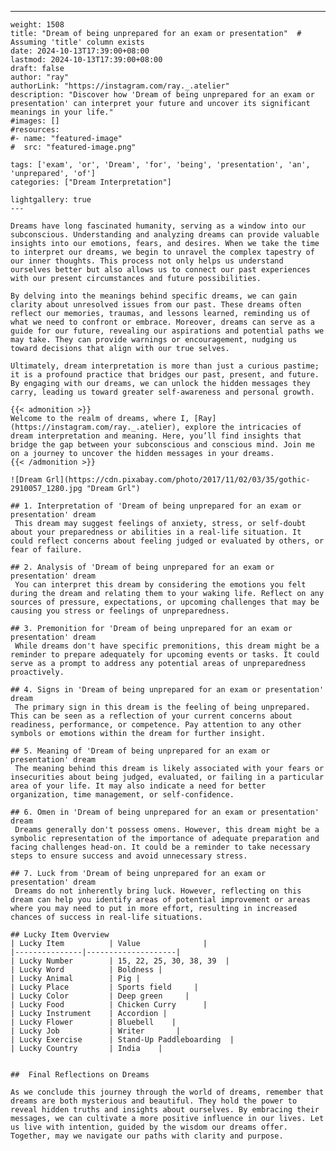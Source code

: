 ---
    weight: 1508
    title: "Dream of being unprepared for an exam or presentation"  # Assuming 'title' column exists
    date: 2024-10-13T17:39:00+08:00
    lastmod: 2024-10-13T17:39:00+08:00
    draft: false
    author: "ray"
    authorLink: "https://instagram.com/ray._.atelier"
    description: "Discover how 'Dream of being unprepared for an exam or presentation' can interpret your future and uncover its significant meanings in your life."
    #images: []
    #resources:
    #- name: "featured-image"
    #  src: "featured-image.png"
    
    tags: ['exam', 'or', 'Dream', 'for', 'being', 'presentation', 'an', 'unprepared', 'of']
    categories: ["Dream Interpretation"]
    
    lightgallery: true
    ---
    
    Dreams have long fascinated humanity, serving as a window into our subconscious. Understanding and analyzing dreams can provide valuable insights into our emotions, fears, and desires. When we take the time to interpret our dreams, we begin to unravel the complex tapestry of our inner thoughts. This process not only helps us understand ourselves better but also allows us to connect our past experiences with our present circumstances and future possibilities.
    
    By delving into the meanings behind specific dreams, we can gain clarity about unresolved issues from our past. These dreams often reflect our memories, traumas, and lessons learned, reminding us of what we need to confront or embrace. Moreover, dreams can serve as a guide for our future, revealing our aspirations and potential paths we may take. They can provide warnings or encouragement, nudging us toward decisions that align with our true selves.
    
    Ultimately, dream interpretation is more than just a curious pastime; it is a profound practice that bridges our past, present, and future. By engaging with our dreams, we can unlock the hidden messages they carry, leading us toward greater self-awareness and personal growth.
    
    {{< admonition >}}
    Welcome to the realm of dreams, where I, [Ray](https://instagram.com/ray._.atelier), explore the intricacies of dream interpretation and meaning. Here, you’ll find insights that bridge the gap between your subconscious and conscious mind. Join me on a journey to uncover the hidden messages in your dreams.
    {{< /admonition >}}
    
    ![Dream Grl](https://cdn.pixabay.com/photo/2017/11/02/03/35/gothic-2910057_1280.jpg "Dream Grl")
    
    ## 1. Interpretation of 'Dream of being unprepared for an exam or presentation' dream
     This dream may suggest feelings of anxiety, stress, or self-doubt about your preparedness or abilities in a real-life situation. It could reflect concerns about feeling judged or evaluated by others, or fear of failure.
    
    ## 2. Analysis of 'Dream of being unprepared for an exam or presentation' dream
     You can interpret this dream by considering the emotions you felt during the dream and relating them to your waking life. Reflect on any sources of pressure, expectations, or upcoming challenges that may be causing you stress or feelings of unpreparedness.
    
    ## 3. Premonition for 'Dream of being unprepared for an exam or presentation' dream
     While dreams don't have specific premonitions, this dream might be a reminder to prepare adequately for upcoming events or tasks. It could serve as a prompt to address any potential areas of unpreparedness proactively.
    
    ## 4. Signs in 'Dream of being unprepared for an exam or presentation' dream
     The primary sign in this dream is the feeling of being unprepared. This can be seen as a reflection of your current concerns about readiness, performance, or competence. Pay attention to any other symbols or emotions within the dream for further insight.
    
    ## 5. Meaning of 'Dream of being unprepared for an exam or presentation' dream
     The meaning behind this dream is likely associated with your fears or insecurities about being judged, evaluated, or failing in a particular area of your life. It may also indicate a need for better organization, time management, or self-confidence.
    
    ## 6. Omen in 'Dream of being unprepared for an exam or presentation' dream
     Dreams generally don't possess omens. However, this dream might be a symbolic representation of the importance of adequate preparation and facing challenges head-on. It could be a reminder to take necessary steps to ensure success and avoid unnecessary stress.
    
    ## 7. Luck from 'Dream of being unprepared for an exam or presentation' dream
     Dreams do not inherently bring luck. However, reflecting on this dream can help you identify areas of potential improvement or areas where you may need to put in more effort, resulting in increased chances of success in real-life situations.
    
    ## Lucky Item Overview
    | Lucky Item          | Value              |
    |---------------|--------------------|
    | Lucky Number        | 15, 22, 25, 30, 38, 39  |
    | Lucky Word          | Boldness |
    | Lucky Animal        | Pig |
    | Lucky Place         | Sports field     |
    | Lucky Color         | Deep green     |
    | Lucky Food          | Chicken Curry      |
    | Lucky Instrument    | Accordion |
    | Lucky Flower        | Bluebell    |
    | Lucky Job           | Writer       |
    | Lucky Exercise      | Stand-Up Paddleboarding  |
    | Lucky Country       | India    |
    
    
    ##  Final Reflections on Dreams
    
    As we conclude this journey through the world of dreams, remember that dreams are both mysterious and beautiful. They hold the power to reveal hidden truths and insights about ourselves. By embracing their messages, we can cultivate a more positive influence in our lives. Let us live with intention, guided by the wisdom our dreams offer. Together, may we navigate our paths with clarity and purpose.
    